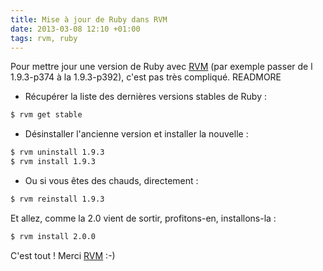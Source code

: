 ```yaml
---
title: Mise à jour de Ruby dans RVM
date: 2013-03-08 12:10 +01:00
tags: rvm, ruby
---
```


Pour mettre jour une version de Ruby avec [RVM](https://rvm.io) (par exemple passer de l 1.9.3-p374 à la 1.9.3-p392), c'est pas très compliqué.
READMORE

* Récupérer la liste des dernières versions stables de Ruby :
```bash
$ rvm get stable
```

* Désinstaller l'ancienne version et installer la nouvelle :
```bash
$ rvm uninstall 1.9.3
$ rvm install 1.9.3
```

* Ou si vous êtes des chauds, directement :
```bash
$ rvm reinstall 1.9.3
```

Et allez, comme la 2.0 vient de sortir, profitons-en, installons-la :
```bash
$ rvm install 2.0.0
```

C'est tout ! Merci [RVM](https://rvm.io) :-)

